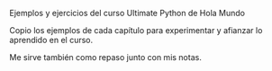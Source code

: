 Ejemplos y ejercicios del curso Ultimate Python de Hola Mundo

Copio los ejemplos de cada capítulo para experimentar y afianzar
lo aprendido en el curso.

Me sirve también como repaso junto con mis notas.
